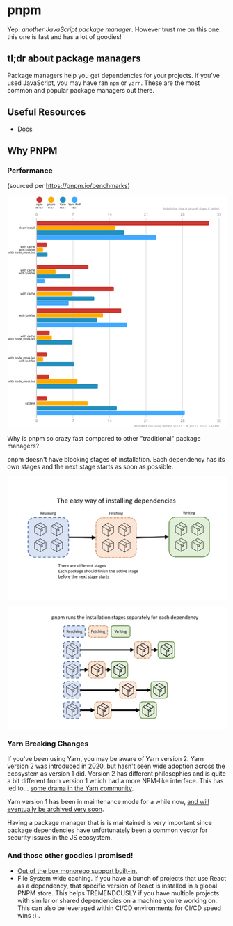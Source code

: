 # pnpm

Yep: _another JavaScript package manager_. However trust me on this one: this one is fast and has a lot of goodies!

## tl;dr about package managers

Package managers help you get dependencies for your projects. If you've used JavaScript, you may have ran `npm` or `yarn`. These are the most common and popular package managers out there.

## Useful Resources

- [Docs](https://pnpm.io/)

## Why PNPM

### Performance

(sourced per https://pnpm.io/benchmarks)

<p align="center">
  <img align="center" src="./images/05__pnpm_benchmarks.svg" width="700px" alt="PNPM Benchmarks Chart comparing it to other package managers">
</p>

Why is pnpm so crazy fast compared to other "traditional" package managers?

pnpm doesn't have blocking stages of installation. Each dependency has its own stages and the next stage starts as soon as possible.

<p align="center">
  <img align="center" src="./images/05__step_1.png" width="700px" alt="PNPM Benchmarks Chart comparing it to other package managers">
</p>

<p align="center">
  <img align="center" src="./images/05__step_2.jpg" width="700px" alt="PNPM Benchmarks Chart comparing it to other package managers">
</p>

### Yarn Breaking Changes

If you've been using Yarn, you may be aware of Yarn version 2. Yarn version 2 was introduced in 2020, but hasn't seen wide adoption across the ecosystem as version 1 did. Version 2 has different philosophies and is quite a bit different from version 1 which had a more NPM-like interface. This has led to... [some drama in the Yarn community](https://github.com/yarnpkg/berry/issues/766#issuecomment-578434425).

Yarn version 1 has been in maintenance mode for a while now, [and will eventually be archived very soon](https://dev.to/arcanis/introducing-yarn-2-4eh1#what-will-happen-to-the-legacy-codebase).

Having a package manager that is is maintained is very important since package dependencies have unfortunately been a common vector for security issues in the JS ecosystem.

### And those other goodies I promised!

- [Out of the box monorepo support built-in.](https://pnpm.io/workspaces)
- File System wide caching. If you have a bunch of projects that use React as a dependency, that specific version of React is installed in a global PNPM store. This helps TREMENDOUSLY if you have multiple projects with similar or shared dependencies on a machine you're working on. This can also be leveraged within CI/CD environments for CI/CD speed wins :) .
